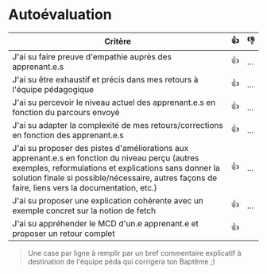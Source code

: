 # Autoévaluation

| Critère | 👍 | 👎 |
| ---------------- | ---------------- | ---------------- | 
| J'ai su faire preuve d'empathie auprès des apprenant.e.s |👍| ... |
| J'ai su être exhaustif et précis dans mes retours à l'équipe pédagogique | 👍  | ... |
| J'ai su percevoir le niveau actuel des apprenant.e.s en fonction du parcours envoyé |👍 | ... |
| J'ai su adapter la complexité de mes retours/corrections en fonction des apprenant.e.s  |👍  | ... |
| J'ai su proposer des pistes d'améliorations aux apprenant.e.s en fonction du niveau perçu (autres exemples, reformulations et explications sans donner la solution finale si possible/nécessaire, autres façons de faire, liens vers la documentation, etc.) | 👍  | ... |
| J'ai su proposer une explication cohérente avec un exemple concret sur la notion de fetch | 👍  | ... |
| J'ai su appréhender le MCD d'un.e apprenant.e et proposer un retour complet | 👍  | |

> Une case par ligne à remplir par un bref commentaire explicatif à destination de l'équipe péda qui corrigera ton Baptême ;)
